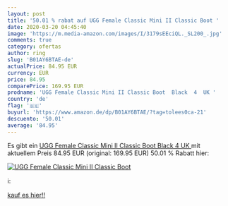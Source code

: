 ```yaml
---
layout: post
title: '50.01 % rabat auf UGG Female Classic Mini II Classic Boot '
date: 2020-03-20 04:45:40
image: 'https://m.media-amazon.com/images/I/3179sEEciQL._SL200_.jpg'
comments: true
category: ofertas
author: ring
slug: 'B01AY6BTAE-de'
actualPrice: 84.95 EUR
currency: EUR
price: 84.95
comparePrice: 169.95 EUR
prodname: 'UGG Female Classic Mini II Classic Boot  Black  4  UK '
country: 'de'
flag: '🇩🇪'
buyurl: 'https://www.amazon.de/dp/B01AY6BTAE/?tag=tolees0ca-21'
descuento: '50.01'
average: '84.95'
---
```


Es gibt ein [UGG Female Classic Mini II Classic Boot  Black  4  UK ](https://www.amazon.de/dp/B01AY6BTAE/?tag=tolees0ca-21) mit aktuellem Preis 84.95 EUR (original: 169.95 EUR) 50.01 % Rabatt hier:

[![UGG Female Classic Mini II Classic Boot ](https://m.media-amazon.com/images/I/3179sEEciQL._SL200_.jpg)](https://www.amazon.de/dp/B01AY6BTAE/?tag=tolees0ca-21)

ℹ️:


[kauf es hier!!](https://www.amazon.de/dp/B01AY6BTAE/?tag=tolees0ca-21)
